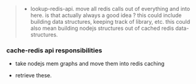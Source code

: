 



>- lookup-redis-api.  move all redis calls out of everything and into here.  is that actually always a good idea ?
this could include building data structures, keeping track of library, etc.  this could also mean building nodejs structures out of cached redis data-structures.



### cache-redis api responsibilities


- take nodejs mem graphs and move them into redis caching

- retrieve these.
